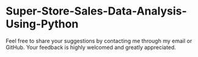 # Super-Store-Sales-Data-Analysis-Using-Python

Feel free to share your suggestions by contacting me through my email or GitHub. Your feedback is highly welcomed and greatly appreciated.
